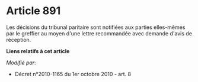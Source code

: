 # Article 891

Les décisions du tribunal paritaire sont notifiées aux parties elles-mêmes par le greffier au moyen d'une lettre recommandée
avec demande d'avis de réception.

**Liens relatifs à cet article**

_Modifié par_:

  - Décret n°2010-1165 du 1er octobre 2010 - art. 8
